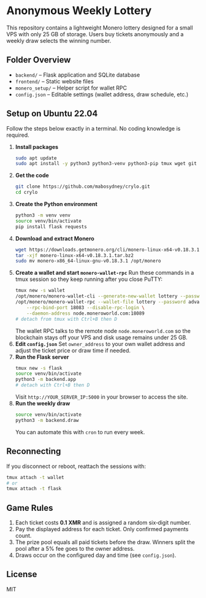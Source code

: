 # Anonymous Weekly Lottery

This repository contains a lightweight Monero lottery designed for a small VPS with only 25 GB of storage. Users buy tickets anonymously and a weekly draw selects the winning number.

## Folder Overview
- `backend/` – Flask application and SQLite database
- `frontend/` – Static website files
- `monero_setup/` – Helper script for wallet RPC
- `config.json` – Editable settings (wallet address, draw schedule, etc.)

## Setup on Ubuntu 22.04
Follow the steps below exactly in a terminal. No coding knowledge is required.

1. **Install packages**
   ```bash
   sudo apt update
   sudo apt install -y python3 python3-venv python3-pip tmux wget git
   ```
2. **Get the code**
   ```bash
   git clone https://github.com/mabosydney/crylo.git
   cd crylo
   ```
3. **Create the Python environment**
   ```bash
   python3 -m venv venv
   source venv/bin/activate
   pip install flask requests
   ```
4. **Download and extract Monero**
   ```bash
   wget https://downloads.getmonero.org/cli/monero-linux-x64-v0.18.3.1.tar.bz2
   tar -xjf monero-linux-x64-v0.18.3.1.tar.bz2
   sudo mv monero-x86_64-linux-gnu-v0.18.3.1 /opt/monero
   ```
5. **Create a wallet and start `monero-wallet-rpc`**
   Run these commands in a tmux session so they keep running after you close PuTTY:
   ```bash
   tmux new -s wallet
   /opt/monero/monero-wallet-cli --generate-new-wallet lottery --password advance
   /opt/monero/monero-wallet-rpc --wallet-file lottery --password advance \
       --rpc-bind-port 18083 --disable-rpc-login \
       --daemon-address node.moneroworld.com:18089
   # detach from tmux with Ctrl+B then D
   ```
   The wallet RPC talks to the remote node `node.moneroworld.com` so the blockchain stays off your VPS and disk usage remains under 25 GB.
6. **Edit `config.json`**
   Set `owner_address` to your own wallet address and adjust the ticket price or draw time if needed.
7. **Run the Flask server**
   ```bash
   tmux new -s flask
   source venv/bin/activate
   python3 -m backend.app
   # detach with Ctrl+B then D
   ```
   Visit `http://YOUR_SERVER_IP:5000` in your browser to access the site.
8. **Run the weekly draw**
   ```bash
   source venv/bin/activate
   python3 -m backend.draw
   ```
   You can automate this with `cron` to run every week.

## Reconnecting
If you disconnect or reboot, reattach the sessions with:
```bash
tmux attach -t wallet
# or
tmux attach -t flask
```

## Game Rules
1. Each ticket costs **0.1 XMR** and is assigned a random six‑digit number.
2. Pay the displayed address for each ticket. Only confirmed payments count.
3. The prize pool equals all paid tickets before the draw. Winners split the pool after a 5% fee goes to the owner address.
4. Draws occur on the configured day and time (see `config.json`).

## License
MIT
